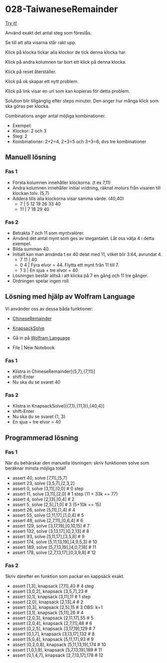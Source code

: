 # 028-TaiwaneseRemainder

[Try it!](https://christernilsson.github.io/Lab/2018/028-TaiwaneseRemainder/index.html)

Använd exakt det antal steg som föreslås.

Se till att alla visarna står rakt upp.

Klick på klocka tickar alla klockor de tick denna klocka har. 

Klick på andra kolumnen tar bort ett klick på denna klocka.

Klick på reset återställer.

Klick på ok skapar ett nytt problem.

Klick på link visar en url som kan kopieras för detta problem. 

Solution blir tillgänglig efter steps minuter.
Den anger hur många	klick som ska göras per klocka.

Combinations anger antal möjliga kombinationer.
* Exempel:
* Klockor: 2 och 3
* Steg: 2
* Kombinationer: 2+2=4, 2+3=5 och 3+3=6, dvs tre kombinationer

## Manuell lösning

### Fas 1

* Första kolumnen innehåller klockorna. (t ex 7,11)
* Andra kolumnen innehåller initial vridning, räknat moturs från visaren till klockan tolv. (5,7)
* Addera tills alla klockorna visar samma värde. (40,40)
  * 7  | 5 12  19 26 33 40
  * 11 |  7  18     29  40

### Fas 2

* Betrakta 7 och 11 som myntvalörer.
* Använd det antal mynt som ges av stegantalet. Låt oss välja 4 i detta exempel.
* Bilda summan 40.
* Initialt kan man använda t ex 40 delat med 11, vilket blir 3.64, avrundat 4.
  * 7 11 | 40
  * 0  4 | Fyra elvor = 44. Flytta ett mynt från 11 till 7.
  * 1  3 | En sjua + tre elvor = 40
* Lösningen består alltså i att klicka på 7 en gång och 11 tre gånger.
* Ordningen spelar ingen roll.

## Lösning med hjälp av Wolfram Language

Vi använder oss av dessa båda funktioner:
* [ChineseRemainder](https://reference.wolframcloud.com/cloudplatform/ref/ChineseRemainder.html)
* [KnapsackSolve](https://reference.wolframcloud.com/cloudplatform/ref/KnapsackSolve.html)

* Gå in på [Wolfram Language](https://wolfr.am/wpl-eiwl)
* File | New Notebook

### Fas 1

* Klistra in ChineseRemainder[{5,7},{7,11}]
* shift-Enter
* Nu ska du se svaret 40

### Fas 2

* Klistra in KnapsackSolve[{{7,1},{11,1}},{40,4}]
* shift-Enter
* Nu ska du se svaret {1, 3} 
* En sjua + tre elvor = 40

## Programmerad lösning

### Fas 1

När du behärskar den manuella lösningen: skriv funktionen solve som beräknar minsta möjliga total!

* assert 40, solve [7,11],[5,7]
* assert 23, solve [3,5,7],[2,3,2]
* assert 0, solve [3,11],[0,0] # 0 step
* assert 11, solve [3,11],[2,0] # 1 step (11 + 33k == 77)
* assert 4, solve [2,13],[0,4] # 2 
* assert 5, solve [2,5],[1,0] # 3 (5+10k == 15)
* assert 26, solve [5,11],[1,4] # 4 
* assert 55, solve [2,11,17],[1,0,4] # 5
* assert 48, solve [2,7,11],[0,6,4] # 6
* assert 129, solve [3,17,19],[0,10,15] # 7
* assert 132, solve [3,13,17],[0,2,13] # 8
* assert 93, solve [5,11,17],[3,5,8] # 9
* assert 174, solve [5,11,13,19],[4,9,5,3] # 10
* assert 189, solve [5,7,13,19],[4,0,7,18] # 11
* assert 178, solve [2,7,13,17],[0,3,9,8] # 12

### Fas 2

Skriv därefter en funktion som packar en kappsäck exakt.

* assert [1,3], knapsack [7,11],40 # 4 steg 
* assert [3,0,2], knapsack [3,5,7],23 # 
* assert [0,1], knapsack [3,11],11 # 1 step
* assert [2,0], knapsack [2,13],4 # 2	
* assert [0,3], knapsack [2,5],15 # 3		OBS: k=1
* assert [3,1], knapsack [5,11],26 # 4
* assert [2,0,3], knapsack [2,11,17],55 # 5	
* assert [2,0,4], knapsack [2,7,11],48 # 6	
* assert [0,2,5], knapsack [3,17,19],129 # 7	
* assert [0,1,7], knapsack [3,13,17],132 # 8
* assert [5,0,4], knapsack [5,11,17],93 # 9		
* assert [0,2,0,8], knapsack [5,11,13,19],174 # 10
* assert [1,0,1,9], knapsack [5,7,13,19],189 # 11
* assert [0,1,4,7], knapsack [2,7,13,17],178 # 12 
